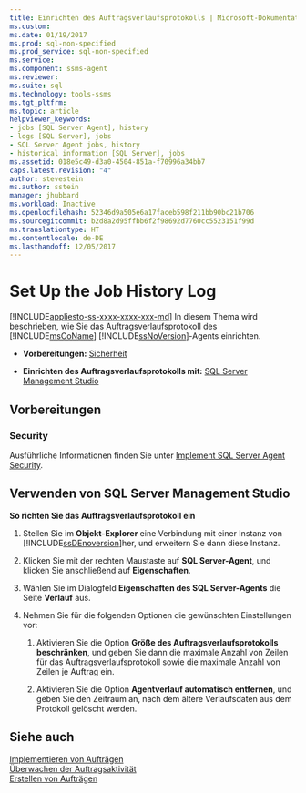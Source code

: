```yaml
---
title: Einrichten des Auftragsverlaufsprotokolls | Microsoft-Dokumentation
ms.custom: 
ms.date: 01/19/2017
ms.prod: sql-non-specified
ms.prod_service: sql-non-specified
ms.service: 
ms.component: ssms-agent
ms.reviewer: 
ms.suite: sql
ms.technology: tools-ssms
ms.tgt_pltfrm: 
ms.topic: article
helpviewer_keywords:
- jobs [SQL Server Agent], history
- logs [SQL Server], jobs
- SQL Server Agent jobs, history
- historical information [SQL Server], jobs
ms.assetid: 018e5c49-d3a0-4504-851a-f70996a34bb7
caps.latest.revision: "4"
author: stevestein
ms.author: sstein
manager: jhubbard
ms.workload: Inactive
ms.openlocfilehash: 52346d9a505e6a17faceb598f211bb90bc21b706
ms.sourcegitcommit: b2d8a2d95ffbb6f2f98692d7760cc5523151f99d
ms.translationtype: HT
ms.contentlocale: de-DE
ms.lasthandoff: 12/05/2017
---
```

# <a name="set-up-the-job-history-log"></a>Set Up the Job History Log
[!INCLUDE[appliesto-ss-xxxx-xxxx-xxx-md](../../includes/appliesto-ss-xxxx-xxxx-xxx-md.md)] In diesem Thema wird beschrieben, wie Sie das Auftragsverlaufsprotokoll des [!INCLUDE[msCoName](../../includes/msconame_md.md)] [!INCLUDE[ssNoVersion](../../includes/ssnoversion_md.md)]-Agents einrichten.  
  
-   **Vorbereitungen:**  [Sicherheit](#Security)  
  
-   **Einrichten des Auftragsverlaufsprotokolls mit:** [SQL Server Management Studio](#SSMS)  
  
## <a name="BeforeYouBegin"></a>Vorbereitungen  
  
### <a name="Security"></a>Security  
Ausführliche Informationen finden Sie unter [Implement SQL Server Agent Security](../../ssms/agent/implement-sql-server-agent-security.md).  
  
## <a name="SSMS"></a>Verwenden von SQL Server Management Studio  
**So richten Sie das Auftragsverlaufsprotokoll ein**  
  
1.  Stellen Sie im **Objekt-Explorer** eine Verbindung mit einer Instanz von [!INCLUDE[ssDEnoversion](../../includes/ssdenoversion_md.md)]her, und erweitern Sie dann diese Instanz.  
  
2.  Klicken Sie mit der rechten Maustaste auf **SQL Server-Agent**, und klicken Sie anschließend auf **Eigenschaften**.  
  
3.  Wählen Sie im Dialogfeld **Eigenschaften des SQL Server-Agents** die Seite **Verlauf** aus.  
  
4.  Nehmen Sie für die folgenden Optionen die gewünschten Einstellungen vor:  
  
    1.  Aktivieren Sie die Option **Größe des Auftragsverlaufsprotokolls beschränken**, und geben Sie dann die maximale Anzahl von Zeilen für das Auftragsverlaufsprotokoll sowie die maximale Anzahl von Zeilen je Auftrag ein.  
  
    2.  Aktivieren Sie die Option **Agentverlauf automatisch entfernen**, und geben Sie den Zeitraum an, nach dem ältere Verlaufsdaten aus dem Protokoll gelöscht werden.  
  
## <a name="see-also"></a>Siehe auch  
[Implementieren von Aufträgen](../../ssms/agent/implement-jobs.md)  
[Überwachen der Auftragsaktivität](../../ssms/agent/monitor-job-activity.md)  
[Erstellen von Aufträgen](../../ssms/agent/create-jobs.md)  
  
